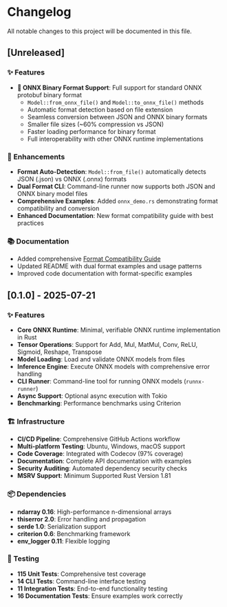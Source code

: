# Changelog

All notable changes to this project will be documented in this file.

## [Unreleased]

### ✨ Features

- **🔧 ONNX Binary Format Support**: Full support for standard ONNX protobuf binary format
  - `Model::from_onnx_file()` and `Model::to_onnx_file()` methods
  - Automatic format detection based on file extension
  - Seamless conversion between JSON and ONNX binary formats
  - Smaller file sizes (~60% compression vs JSON)
  - Faster loading performance for binary format
  - Full interoperability with other ONNX runtime implementations

### 🚀 Enhancements

- **Format Auto-Detection**: `Model::from_file()` automatically detects JSON (.json) vs ONNX (.onnx) formats
- **Dual Format CLI**: Command-line runner now supports both JSON and ONNX binary model files
- **Comprehensive Examples**: Added `onnx_demo.rs` demonstrating format compatibility and conversion
- **Enhanced Documentation**: New format compatibility guide with best practices

### 📚 Documentation

- Added comprehensive [Format Compatibility Guide](docs/FORMAT_COMPATIBILITY.md)
- Updated README with dual format examples and usage patterns
- Improved code documentation with format-specific examples

## [0.1.0] - 2025-07-21

### ✨ Features

- **Core ONNX Runtime**: Minimal, verifiable ONNX runtime implementation in Rust
- **Tensor Operations**: Support for Add, Mul, MatMul, Conv, ReLU, Sigmoid, Reshape, Transpose
- **Model Loading**: Load and validate ONNX models from files
- **Inference Engine**: Execute ONNX models with comprehensive error handling
- **CLI Runner**: Command-line tool for running ONNX models (`runnx-runner`)
- **Async Support**: Optional async execution with Tokio
- **Benchmarking**: Performance benchmarks using Criterion

### 🏗️ Infrastructure

- **CI/CD Pipeline**: Comprehensive GitHub Actions workflow
- **Multi-platform Testing**: Ubuntu, Windows, macOS support
- **Code Coverage**: Integrated with Codecov (97% coverage)
- **Documentation**: Complete API documentation with examples
- **Security Auditing**: Automated dependency security checks
- **MSRV Support**: Minimum Supported Rust Version 1.81

### 📦 Dependencies

- **ndarray 0.16**: High-performance n-dimensional arrays
- **thiserror 2.0**: Error handling and propagation
- **serde 1.0**: Serialization support
- **criterion 0.6**: Benchmarking framework
- **env_logger 0.11**: Flexible logging

### 🧪 Testing

- **115 Unit Tests**: Comprehensive test coverage
- **14 CLI Tests**: Command-line interface testing
- **11 Integration Tests**: End-to-end functionality testing
- **16 Documentation Tests**: Ensure examples work correctly

<!-- generated by git-cliff -->

